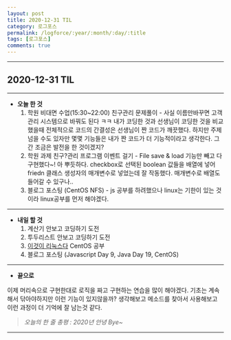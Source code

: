 ```yaml
---
layout: post
title: 2020-12-31 TIL
category: 로그포스
permalink: /logforce/:year/:month/:day/:title
tags: [로그포스]
comments: true
---
```


---

## 2020-12-31 TIL

---

- **오늘 한 것**
  1. 학원 비대면 수업(15:30~22:00) 친구관리 문제풀이 - 사실 이름만바꾸면 고객관리 시스템으로 바꿔도 된다 ㅋㅋ 내가 코딩한 것과 선생님이 코딩한 것을 비교했을때 전체적으로 코드의 간결성은 선생님이 짠 코드가 깨끗했다. 하지만 주제넘을 수도 있자만 몇몇 기능들은 내가 짠 코드가 더 기능적이라고 생각한다. 그간 조금은 발전을 한 것이겠지?
  2. 학원 과제 친구?관리 프로그램 이벤트 걸기 - File save & load 기능만 빼고 다 구현했다~! 아 뿌듯하다. checkbox로 선택된 boolean 값들을 배열에 넣어 friedn 클래스 생성자의 매개변수로 넣었는데 잘 작동했다. 매개변수로 배열도 들어갈 수 있구나..
  3. 블로그 포스팅 (CentOS NFS) - js 공부를 하려했으나 linux는 기한이 있는 것이라 linux공부를 먼저 해야겠다. 

---

- **내일 할 것**
  1. 계산기 안보고 코딩하기 도전
  2. 투두리스트 안보고 코딩하기 도전
  3. [이것이 리눅스다](https://book.naver.com/bookdb/book_detail.nhn?bid=16315003) CentOS 공부
  4. 블로그 포스팅 (Javascript Day 9, Java Day 19, CentOS)

---

- **끝으로**

이제 머리속으로 구현한대로 로직을 짜고 구현하는 연습을 많이 해야겠다. 기초는 계속해서 닦아야하지만 이런 기능이 있지않을까? 생각해보고 메소드를 찾아서 사용해보고 이런 과정이 더 기억에 잘 남는것 같다.

> _오늘의 한 줄 총평 : 2020년 안녕 Bye~_

---
